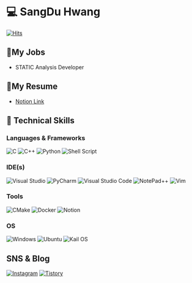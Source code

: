 
# 💻 SangDu Hwang

[![Hits](https://hits.seeyoufarm.com/api/count/incr/badge.svg?url=https%3A%2F%2Fgithub.com%2Fdamho1104&count_bg=%233D9CC8&title_bg=%23555555&icon=&icon_color=%23E7E7E7&title=hits&edge_flat=false)](https://hits.seeyoufarm.com)  

## 📃My Jobs
- STATIC Analysis Developer

## 📘My Resume
- [Notion Link](https://bittersweet-sled-9dc.notion.site/0eed8cb4a79f46fdb656646d82b69e59)  

## 💪 Technical Skills
### Languages & Frameworks
![C](https://img.shields.io/badge/c-%2300599C.svg?style=flat&logo=c&logoColor=white)
![C++](https://img.shields.io/badge/c++-%2300599C.svg?style=flat&logo=c%2B%2B&logoColor=white)
![Python](https://img.shields.io/badge/Python-3776AB.svg?&style=flat&logo=Python&logoColor=white)
![Shell Script](https://img.shields.io/badge/Shell_script-%23121011.svg?style=flat&logo=gnu-bash&logoColor=white)  
  
  
### IDE(s)
![Visual Studio](https://img.shields.io/badge/Visual%20Studio-5C2D91.svg?style=flat&logo=visual-studio&logoColor=white) 
![PyCharm](https://img.shields.io/badge/PyCharm-143?style=flat&logo=pycharm&logoColor=black&color=black&labelColor=green) 
![Visual Studio Code](https://img.shields.io/badge/Visual%20Studio%20Code-0078d7.svg?style=flat&logo=visual-studio-code&logoColor=white)
![NotePad++](https://img.shields.io/badge/NotePad++-141?style=flat&logo=notepadplusplus&color=green&&labelColor=1A1A10)
![Vim](https://img.shields.io/badge/vim-141?style=flat&logo=vim)


### Tools
![CMake](https://img.shields.io/badge/CMake-%23008FBA.svg?style=flat&logo=cmake&logoColor=white)
![Docker](https://img.shields.io/badge/docker-%230db7ed.svg?style=flat&logo=docker&logoColor=white)
![Notion](https://img.shields.io/badge/Notion-%23000000.svg?style=flat&logo=notion&logoColor=white)


### OS
![Windows](https://img.shields.io/badge/Windows-0078D6?style=flat&logo=windows&logoColor=white)
![Ubuntu](https://img.shields.io/badge/Ubuntu-E95420?style=flat&logo=ubuntu&logoColor=white)
![Kail OS](https://img.shields.io/badge/KaiOS-002260?style=flat&logo=kaioS&logoColor=#6F02B5)


## SNS & Blog
[![Instagram](https://img.shields.io/badge/Instargram-%23E4405F.svg?style=flat&logo=Instagram&logoColor=white)](https://www.instagram.com/sdhwang/)
[![Tistory](https://img.shields.io/badge/Tistory-%808080.svg?style=flat&logo=tistory&logoColor=white)](https://sharp-include.tistory.com/)

